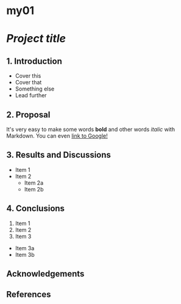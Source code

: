 # my01
# _**Project title**_

## 1. Introduction
* Cover this
* Cover that
* Something else
* Lead further

## 2. Proposal
It's very easy to make some words **bold** and other words *italic* with Markdown. You can even [link to Google!](http://google.com)

## 3. Results and Discussions
* Item 1
* Item 2
  * Item 2a
  * Item 2b

## 4. Conclusions
1. Item 1
2. Item 2
3. Item 3
  * Item 3a
  * Item 3b

## Acknowledgements

## References
